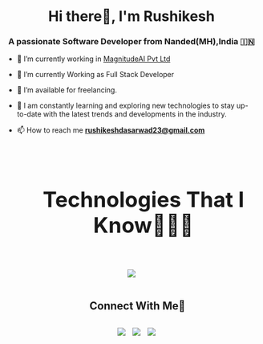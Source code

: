 <h1 align="center">Hi there👋, I'm Rushikesh</a></h1>
<h3 align="center">A passionate Software Developer from Nanded(MH),India &#127470;&#127475</h3>


- 🔭 I’m currently working in <a href="https://magnitudeai.co.uk/" target="blank">MagnitudeAI Pvt Ltd</a>

- 🌱 I’m currently Working as Full Stack Developer

- 🤝 I’m available for freelancing.

- 🌱 I am constantly learning and exploring new technologies to stay up-to-date with the latest trends and developments in the industry.

- 📫 How to reach me **rushikeshdasarwad23@gmail.com**
</p>


<!--h1 without bottom border-->
<h1>
<div id="user-content-toc">
  <ul align="center">
    <summary><h2 style="display: inline-block">Technologies That I Know👨🏻‍💻</h2></summary>
  </ul>
</div>
</h1>	

<p align="center">
  <a href="https://skillicons.dev">
    <img src="https://skillicons.dev/icons?i=azure,python,fastapi,postgres,vscode,html,css,react,js,c,cpp,figma,ai,ps" />
  </a>
</p>

<!-- Connect with me -->
<!--h2 without bottom border-->
<div id="user-content-toc">
  <ul align="center">
    <summary><h2 style="display: inline-block">Connect With Me🤝</h2></summary>
  </ul>
</div>

<p align="center">

 <div align="center"  class="icons-social" style="margin-left: 10px;">
        <a style="margin-left: 10px;"  target="_blank" href="https://www.linkedin.com/in/rushikesh-dasarwad-b70b15228/">
			<img src="https://img.icons8.com/doodle/40/000000/linkedin--v2.png"></a>
        <a style="margin-left: 10px;" target="_blank" href="https://github.com/Rushikeshrd">
		<img src="https://img.icons8.com/doodle/40/000000/github--v1.png"></a>
        <a style="margin-left: 10px;" target="_blank" href="https://instagram.com/the_harry_rd23?igshid=YmMyMTA2M2Y=">
			<img src="https://img.icons8.com/doodle/40/000000/instagram-new--v2.png"></a>
      </div>
